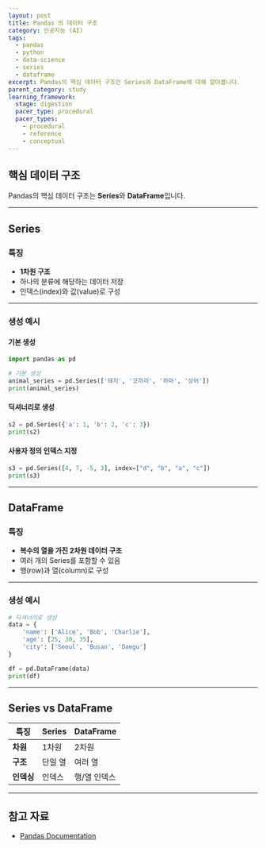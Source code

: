 ```yaml
---
layout: post
title: Pandas 의 데이터 구조
category: 인공지능 (AI)
tags:
  - pandas
  - python
  - data-science
  - series
  - dataframe
excerpt: Pandas의 핵심 데이터 구조인 Series와 DataFrame에 대해 알아봅니다.
parent_category: study
learning_framework:
  stage: digestion
  pacer_type: procedural
  pacer_types:
    - procedural
    - reference
    - conceptual
---
```


## 핵심 데이터 구조

Pandas의 핵심 데이터 구조는 **Series**와 **DataFrame**입니다.

---

## Series

### 특징

- **1차원 구조**
- 하나의 분류에 해당하는 데이터 저장
- 인덱스(index)와 값(value)로 구성

---

### 생성 예시

#### 기본 생성

```python
import pandas as pd

# 기본 생성
animal_series = pd.Series(['돼지', '코끼리', '하마', '상어'])
print(animal_series)
```

#### 딕셔너리로 생성

```python
s2 = pd.Series({'a': 1, 'b': 2, 'c': 3})
print(s2)
```

#### 사용자 정의 인덱스 지정

```python
s3 = pd.Series([4, 7, -5, 3], index=["d", "b", "a", "c"])
print(s3)
```

---

## DataFrame

### 특징

- **복수의 열을 가진 2차원 데이터 구조**
- 여러 개의 Series를 포함할 수 있음
- 행(row)과 열(column)로 구성

---

### 생성 예시

```python
# 딕셔너리로 생성
data = {
    'name': ['Alice', 'Bob', 'Charlie'],
    'age': [25, 30, 35],
    'city': ['Seoul', 'Busan', 'Daegu']
}

df = pd.DataFrame(data)
print(df)
```

---

## Series vs DataFrame

| 특징 | Series | DataFrame |
|------|--------|-----------|
| **차원** | 1차원 | 2차원 |
| **구조** | 단일 열 | 여러 열 |
| **인덱싱** | 인덱스 | 행/열 인덱스 |

---

## 참고 자료

- [Pandas Documentation](https://pandas.pydata.org/docs/)
